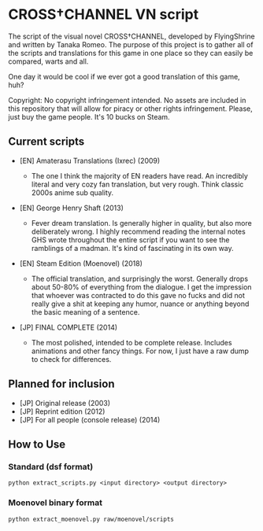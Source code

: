 # CROSS†CHANNEL VN script

The script of the visual novel CROSS†CHANNEL, developed by FlyingShrine and written by Tanaka Romeo.
The purpose of this project is to gather all of the scripts and translations for this game in one place so they can easily be compared,
warts and all.

One day it would be cool if we ever got a good translation of this game, huh?

Copyright: No copyright infringement intended. No assets are included in this repository that will allow for piracy or other rights infringement.
Please, just buy the game people. It's 10 bucks on Steam.

## Current scripts

- [EN] Amaterasu Translations (Ixrec) (2009)
  - The one I think the majority of EN readers have read. An incredibly literal and very cozy fan translation, but very rough. Think classic 2000s anime
    sub quality.
- [EN] George Henry Shaft (2013)
  - Fever dream translation. Is generally higher in quality, but also more deliberately wrong. I highly recommend reading the internal notes GHS wrote throughout
    the entire script if you want to see the ramblings of a madman. It's kind of fascinating in its own way.
- [EN] Steam Edition (Moenovel) (2018) 
  - The official translation, and surprisingly the worst. Generally drops about 50-80% of everything from the dialogue. I get the impression that whoever was
    contracted to do this gave no fucks and did not really give a shit at keeping any humor, nuance or anything beyond the basic meaning of a sentence.

- [JP] FINAL COMPLETE (2014)
  - The most polished, intended to be complete release. Includes animations and other fancy things. For now, I just have a raw dump to check for differences.

## Planned for inclusion

- [JP] Original release (2003)
- [JP] Reprint edition (2012)
- [JP] For all people (console release) (2014)

## How to Use

### Standard (dsf format)

```
python extract_scripts.py <input directory> <output directory>
```

### Moenovel binary format

```
python extract_moenovel.py raw/moenovel/scripts
```